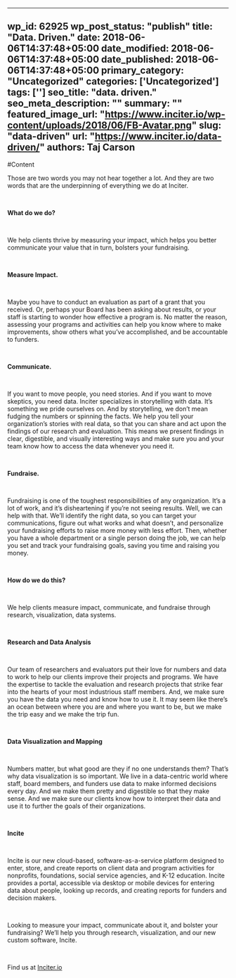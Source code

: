 
---
wp_id: 62925
wp_post_status: "publish" 
title: "Data. Driven."
date: 2018-06-06T14:37:48+05:00
date_modified: 2018-06-06T14:37:48+05:00
date_published: 2018-06-06T14:37:48+05:00
primary_category: "Uncategorized"
categories: ['Uncategorized'] 
tags: ['']
seo_title: "data. driven."
seo_meta_description: ""
summary: ""
featured_image_url: "https://www.inciter.io/wp-content/uploads/2018/06/FB-Avatar.png"
slug: "data-driven"
url: "https://www.inciter.io/data-driven/"
authors: Taj Carson
---

#Content

Those are two words you may not hear together a lot. And they are two words that are the underpinning of everything we do at Inciter.

&nbsp;

__What do we do?__

&nbsp;

We help clients thrive by measuring your impact, which helps you better communicate your value that in turn, bolsters your fundraising.

&nbsp;

__Measure Impact.__

&nbsp;

Maybe you have to conduct an evaluation as part of a grant that you received. Or, perhaps your Board has been asking about results, or your staff is starting to wonder how effective a program is. No matter the reason, assessing your programs and activities can help you know where to make improvements, show others what you’ve accomplished, and be accountable to funders.

&nbsp;

__Communicate.__

&nbsp;

If you want to move people, you need stories. And if you want to move skeptics, you need data. Inciter specializes in storytelling with data. It’s something we pride ourselves on. And by storytelling, we don’t mean fudging the numbers or spinning the facts. We help you tell your organization’s stories with real data, so that you can share and act upon the findings of our research and evaluation. This means we present findings in clear, digestible, and visually interesting ways and make sure you and your team know how to access the data whenever you need it.

&nbsp;

__Fundraise.__

&nbsp;

Fundraising is one of the toughest responsibilities of any organization. It’s a lot of work, and it’s disheartening if you’re not seeing results. Well, we can help with that. We’ll identify the right data, so you can target your communications, figure out what works and what doesn’t, and personalize your fundraising efforts to raise more money with less effort. Then, whether you have a whole department or a single person doing the job, we can help you set and track your fundraising goals, saving you time and raising you money.

&nbsp;

__How do we do this?__

&nbsp;

We help clients measure impact, communicate, and fundraise through research, visualization, data systems.

&nbsp;

__Research and Data Analysis__

&nbsp;

Our team of researchers and evaluators put their love for numbers and data to work to help our clients improve their projects and programs. We have the expertise to tackle the evaluation and research projects that strike fear into the hearts of your most industrious staff members. And, we make sure you have the data you need and know how to use it. It may seem like there’s an ocean between where you are and where you want to be, but we make the trip easy and we make the trip fun.

&nbsp;

__Data Visualization and Mapping__

&nbsp;

Numbers matter, but what good are they if no one understands them? That’s why data visualization is so important. We live in a data-centric world where staff, board members, and funders use data to make informed decisions every day. And we make them pretty and digestible so that they make sense. And we make sure our clients know how to interpret their data and use it to further the goals of their organizations.

&nbsp;

__Incite__

&nbsp;

Incite is our new cloud-based, software-as-a-service platform designed to enter, store, and create reports on client data and program activities for nonprofits, foundations, social service agencies, and K-12 education. Incite provides a portal, accessible via desktop or mobile devices for entering data about people, looking up records, and creating reports for funders and decision makers.

&nbsp;

Looking to measure your impact, communicate about it, and bolster your fundraising? We’ll help you through research, visualization, and our new custom software, Incite.

&nbsp;

Find us at [Inciter.io](http://www.inciter.io)

